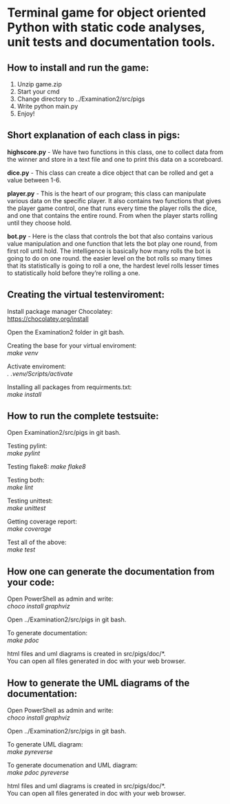 # Terminal game for object oriented Python with static code analyses, unit tests and documentation tools.

## How to install and run the game:

1. Unzip game.zip
2. Start your cmd
3. Change directory to ../Examination2/src/pigs
4. Write python main.py
5. Enjoy!

## Short explanation of each class in pigs:

**highscore.py** - We have two functions in this class, one to collect data from the winner and store in a text file and one to print this data on a scoreboard.

**dice.py** - This class can create a dice object that can be rolled and get a value between 1-6.

**player.py** - This is the heart of our program; this class can manipulate various data on the specific player. It also contains two functions that gives the player game control, one that runs every time the player rolls the dice, and one that contains the entire round. From when the player starts rolling until they choose hold.

**bot.py** - Here is the class that controls the bot that also contains various value manipulation and one function that lets the bot play one round, from first roll until hold. The intelligence is basically how many rolls the bot is going to do on one round. the easier level on the bot rolls so many times that its statistically is going to roll a one, the hardest level rolls lesser times to statistically hold before they’re rolling a one.

## Creating the virtual testenviroment:

Install package manager Chocolatey:  
https://chocolatey.org/install

Open the Examination2 folder in git bash. 

Creating the base for your virtual enviroment:  
*make venv*

Activate enviroment:  
*. .venv/Scripts/activate*

Installing all packages from requirments.txt:  
*make install*

## How to run the complete testsuite:

Open Examination2/src/pigs in git bash. 

Testing pylint:  
*make pylint*

Testing flake8:
*make flake8*

Testing both:  
*make lint*

Testing unittest:  
*make unittest*

Getting coverage report:  
*make coverage*

Test all of the above:  
*make test*

## How one can generate the documentation from your code:  

Open PowerShell as admin and write:  
*choco install graphviz*

Open ../Examination2/src/pigs in git bash.

To generate documentation:  
*make pdoc*

html files and uml diagrams is created in src/pigs/doc/*.  
You can open all files generated in doc with your web browser.

## How to generate the UML diagrams of the documentation:

Open PowerShell as admin and write:  
*choco install graphviz*

Open ../Examination2/src/pigs in git bash.

To generate UML diagram:  
*make pyreverse*

To generate documenation and UML diagram:  
*make pdoc pyreverse*

html files and uml diagrams is created in src/pigs/doc/*.  
You can open all files generated in doc with your web browser.
